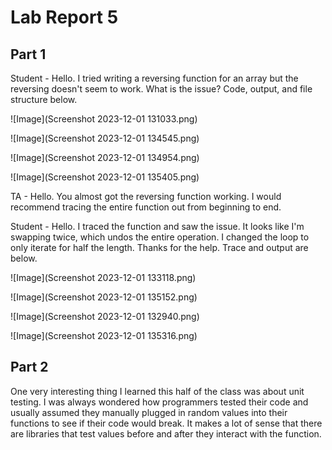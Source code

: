 # Lab Report 5

## Part 1

Student - Hello. I tried writing a reversing function for an array but the reversing doesn't seem to work. What is the issue? Code, output, and file structure below.

![Image](Screenshot 2023-12-01 131033.png)

![Image](Screenshot 2023-12-01 134545.png)

![Image](Screenshot 2023-12-01 134954.png)

![Image](Screenshot 2023-12-01 135405.png)

TA - Hello. You almost got the reversing function working. I would recommend tracing the entire function out from beginning to end.

Student - Hello. I traced the function and saw the issue. It looks like I'm swapping twice, which undos the entire operation. I changed the loop to only iterate for half the length. Thanks for the help. Trace and output are below.

![Image](Screenshot 2023-12-01 133118.png)

![Image](Screenshot 2023-12-01 135152.png)

![Image](Screenshot 2023-12-01 132940.png)

![Image](Screenshot 2023-12-01 135316.png)

## Part 2

One very interesting thing I learned this half of the class was about unit testing. I was always wondered how programmers tested their code and usually assumed they manually plugged in random values into their functions to see if their code would break. It makes a lot of sense that there are libraries that test values before and after they interact with the function.
